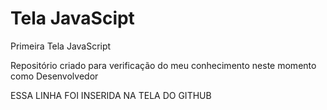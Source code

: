 # Tela JavaScipt
 Primeira Tela JavaScript 
 
 Repositório criado para verificação do meu conhecimento neste momento como Desenvolvedor

 ESSA LINHA FOI INSERIDA NA TELA DO GITHUB
